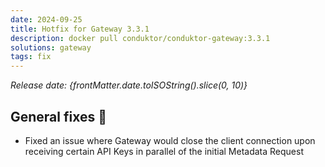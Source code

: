 ```yaml
---
date: 2024-09-25
title: Hotfix for Gateway 3.3.1
description: docker pull conduktor/conduktor-gateway:3.3.1
solutions: gateway
tags: fix
---
```


*Release date: {frontMatter.date.toISOString().slice(0, 10)}*

## General fixes 🔨

- Fixed an issue where Gateway would close the client connection upon receiving certain API Keys in parallel of the initial Metadata Request